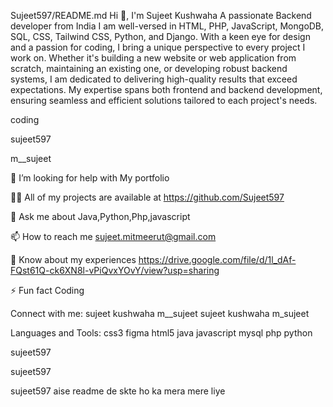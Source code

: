 Sujeet597/README.md
Hi 👋, I'm Sujeet Kushwaha
A passionate Backend developer from India
I am well-versed in HTML, PHP, JavaScript, MongoDB, SQL, CSS, Tailwind CSS, Python, and Django. With a keen eye for design and a passion for coding, I bring a unique perspective to every project I work on. Whether it's building a new website or web application from scratch, maintaining an existing one, or developing robust backend systems, I am dedicated to delivering high-quality results that exceed expectations. My expertise spans both frontend and backend development, ensuring seamless and efficient solutions tailored to each project's needs.

coding

sujeet597

m__sujeet

🤝 I’m looking for help with My portfolio

👨‍💻 All of my projects are available at https://github.com/Sujeet597

💬 Ask me about Java,Python,Php,javascript

📫 How to reach me sujeet.mitmeerut@gmail.com

📄 Know about my experiences https://drive.google.com/file/d/1l_dAf-FQst61Q-ck6XN8l-vPiQvxYOvY/view?usp=sharing

⚡ Fun fact Coding

Connect with me:
sujeet kushwaha m__sujeet sujeet kushwaha m_sujeet

Languages and Tools:
css3 figma html5 java javascript mysql php python

sujeet597

 sujeet597

sujeet597
aise readme de skte ho ka mera mere liye
